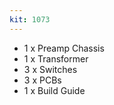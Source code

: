 ```yaml
---
kit: 1073
---
```


- 1 x Preamp Chassis
- 1 x Transformer
- 3 x Switches
- 3 x PCBs
- 1 x Build Guide

